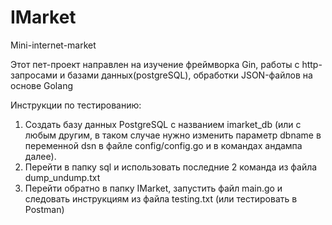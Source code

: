 # IMarket
Mini-internet-market

Этот пет-проект направлен на изучение фреймворка Gin, работы с http-запросами и базами данных(postgreSQL), обработки JSON-файлов на основе Golang

Инструкции по тестированию:
1. Создать базу данных PostgreSQL с названием imarket_db (или с любым другим, в таком случае нужно изменить параметр dbname в переменной dsn в файле config/config.go и в командах андампа далее).
2. Перейти в папку sql и использовать последние 2 команда из файла dump_undump.txt
3. Перейти обратно в папку IMarket, запустить файл main.go и следовать инструкциям из файла testing.txt (или тестировать в Postman)
